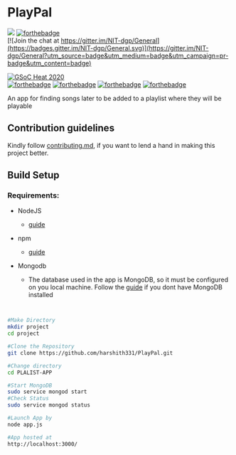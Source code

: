 # PlayPal

![](https://github.com/lugnitdgp/PlayPal/blob/master/public/Demo.gif)
[![forthebadge](https://forthebadge.com/images/badges/made-with-javascript.svg)](https://forthebadge.com)
<br>
[![Join the chat at https://gitter.im/NIT-dgp/General](https://badges.gitter.im/NIT-dgp/General.svg)](https://gitter.im/NIT-dgp/General?utm_source=badge&utm_medium=badge&utm_campaign=pr-badge&utm_content=badge)

[![GSoC Heat 2020](https://img.shields.io/badge/GSoC%20Heat-2019-orange.svg)](https://nitdgpos.github.io/gsoc_heat)
<br>
[![forthebadge](https://forthebadge.com/images/badges/uses-html.svg)](https://forthebadge.com)
[![forthebadge](https://forthebadge.com/images/badges/uses-css.svg)](https://forthebadge.com)
[![forthebadge](https://forthebadge.com/images/badges/uses-js.svg)](https://forthebadge.com)
[![forthebadge](https://forthebadge.com/images/badges/uses-git.svg)](https://forthebadge.com)


An app for finding songs later to be added to a playlist where they will be playable

## Contribution guidelines
Kindly follow [contributing.md](contributing.md), if you want to lend a hand in making this project better.

## Build Setup

### Requirements:

* NodeJS
   - [guide](https://nodejs.org/en/download/)
 
* npm
   - [guide](https://docs.npmjs.com/cli/install)
 
* Mongodb
  - The database used in the app is MongoDB, so it must be configured on you local machine. Follow the [guide](https://docs.mongodb.com/manual/administration/install-on-linux/) if you dont have MongoDB installed

```bash


#Make Directory 
mkdir project
cd project

#Clone the Repository
git clone https://github.com/harshith331/PlayPal.git

#Change directory
cd PLALIST-APP

#Start MongoDB
sudo service mongod start
#Check Status
sudo service mongod status

#Launch App by
node app.js

#App hosted at 
http://localhost:3000/
